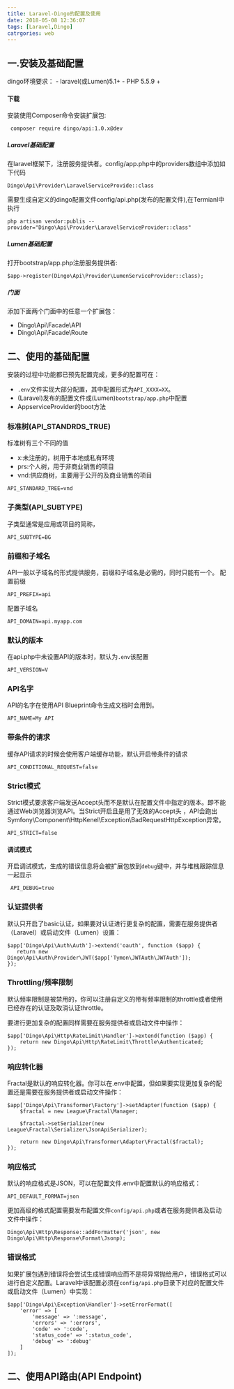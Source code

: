 ```yaml
---
title: Laravel-Dingo的配置及使用
date: 2018-05-08 12:36:07
tags: [Laravel,Dingo]
catrgories: web
---
```

## 一.安装及基础配置
   dingo环境要求：
    - laravel(或Lumen)5.1+
    - PHP 5.5.9 +
    
#### 下载
 安装使用Composer命令安装扩展包:
 ```
  composer require dingo/api:1.0.x@dev
  ```
  <!--more-->

##### Laravel基础配置
 在laravel框架下，注册服务提供者。config/app.php中的providers数组中添加如下代码
 ```
 Dingo\Api\Provider\LaravelServiceProvide::class
 ```
需要生成自定义的dingo配置文件config/api.php(发布的配置文件),在Termianl中执行
```
php artisan vendor:publis --provider="Dingo\Api\Provider\LaravelServiceProvider::class"
```
##### Lumen基础配置
打开bootstrap/app.php注册服务提供者:
```
$app->register(Dingo\Api\Provider\LumenServiceProvider::class);
```
#####  门面
 添加下面两个门面中的任意一个扩展包：
  - Dingo\Api\Facade\API
  - Dingo\Api\Facade\Route

## 二、使用的基础配置
 安装的过程中功能都已预先配置完成，更多的配置可在：
 
 -  `.env`文件实现大部分配置，其中配置形式为`API_XXXX=XX`。
   -  (Laravel)发布的配置文件或(Lumen)`bootstrap/app.php`中配置
   - AppserviceProvider的boot方法

### 标准树(API_STANDRDS_TRUE)

标准树有三个不同的值

- x:未注册的，树用于本地或私有环境
- prs:个人树，用于非商业销售的项目
- vnd:供应商树，主要用于公开的及商业销售的项目

```
API_STANDARD_TREE=vnd
```
### 子类型(API_SUBTYPE)
子类型通常是应用或项目的简称，
```
API_SUBTYPE=BG
``` 
### 前缀和子域名
API一般以子域名的形式提供服务，前缀和子域名是必需的，同时只能有一个。
配置前缀
```
API_PREFIX=api
```
配置子域名
```
API_DOMAIN=api.myapp.com
```
###  默认的版本
在api.php中未设置API的版本时，默认为`.env`该配置
```
API_VERSION=V
```
### API名字
API的名字在使用API Blueprint命令生成文档时会用到。
```
API_NAME=My API
```
### 带条件的请求
缓存API请求的时候会使用客户端缓存功能，默认开启带条件的请求
```
API_CONDITIONAL_REQUEST=false
```

### Strict模式
Strict模式要求客户端发送Accept头而不是默认在配置文件中指定的版本。即不能通过Web浏览器浏览API。当Strict开启且是用了无效的Accept头 ，API会跑出Symfony\Component\HttpKenel\Exception\BadRequestHttpException异常。

```
API_STRICT=false
```
#### 调试模式
 开启调试模式，生成的错误信息将会被扩展包放到`debug`键中，并与堆栈跟踪信息一起显示
 
```
 API_DEBUG=true
```
 
### 认证提供者

默认只开启了basic认证，如果要对认证进行更复杂的配置，需要在服务提供者（Laravel）或启动文件（Lumen）设置：
```
$app['Dingo\Api\Auth\Auth']->extend('oauth', function ($app) {
   return new Dingo\Api\Auth\Provider\JWT($app['Tymon\JWTAuth\JWTAuth']);
});
```
### Throttling/频率限制

默认频率限制是被禁用的，你可以注册自定义的带有频率限制的throttle或者使用已经存在的认证及取消认证throttle。

要进行更加复杂的配置同样需要在服务提供者或启动文件中操作：
```
$app['Dingo\Api\Http\RateLimit\Handler']->extend(function ($app) {
    return new Dingo\Api\Http\RateLimit\Throttle\Authenticated;
});
```
### 响应转化器

Fractal是默认的响应转化器。你可以在.env中配置，但如果要实现更加复杂的配置还是需要在服务提供者或启动文件操作：
```
$app['Dingo\Api\Transformer\Factory']->setAdapter(function ($app) {
    $fractal = new League\Fractal\Manager;

    $fractal->setSerializer(new League\Fractal\Serializer\JsonApiSerializer);

    return new Dingo\Api\Transformer\Adapter\Fractal($fractal);
});
```
### 响应格式

默认的响应格式是JSON，可以在配置文件.env中配置默认的响应格式：
```
API_DEFAULT_FORMAT=json
```
更加高级的格式配置需要发布配置文件`config/api.php`或者在服务提供者及启动文件中操作：
```
Dingo\Api\Http\Response::addFormatter('json', new Dingo\Api\Http\Response\Format\Jsonp);
```
### 错误格式

如果扩展包遇到错误将会尝试生成错误响应而不是将异常抛给用户，错误格式可以进行自定义配置。Laravel中该配置必须在`config/api.php`目录下对应的配置文件或启动文件（Lumen）中实现：
```
$app['Dingo\Api\Exception\Handler']->setErrorFormat([
    'error' => [
        'message' => ':message',
        'errors' => ':errors',
        'code' => ':code',
        'status_code' => ':status_code',
        'debug' => ':debug'
    ]
]);
```
## 二、使用API路由(API Endpoint)


